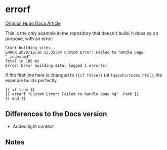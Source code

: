 # errorf

[Original Hugo Docs Article](https://gohugo.io/functions/errorf)

This is the only example in the repository that doesn't build. It does so on purpose, with an error: 

```console
Start building sites …
ERROR 2020/12/16 13:35:04 Custom Error: Failed to handle page "_index.md"
Total in 105 ms
Error: Error building site: logged 1 error(s)
```

If the first line here is changed to ` {{if false}} ` (at `layouts/index.html`), the example builds perfectly

```go-templates-text
{{ if true }}
{{ errorf "Custom Error: Failed to handle page %q" .Path }}
{{ end }}
```

## Differences to the Docs version
* Added light context

## Notes